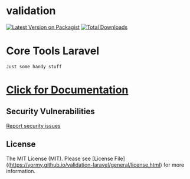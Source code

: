 # validation

[![Latest Version on Packagist](https://img.shields.io/packagist/v/yormy/validation.svg?style=flat-square)](https://packagist.org/packages/yormy/validation)
[![Total Downloads](https://img.shields.io/packagist/dt/yormy/validation.svg?style=flat-square)](https://packagist.org/packages/yormy/validation)

# Core Tools Laravel
```Just some handy stuff```

# [Click for Documentation](https://yormy.github.io/validation-laravel/)

## Security Vulnerabilities
[Report security issues](https://yormy.github.io/validation-laravel/general/report_security.html)

## License

The MIT License (MIT). Please see [License File]((https://yormy.github.io/validation-laravel/general/license.html) for more information.

